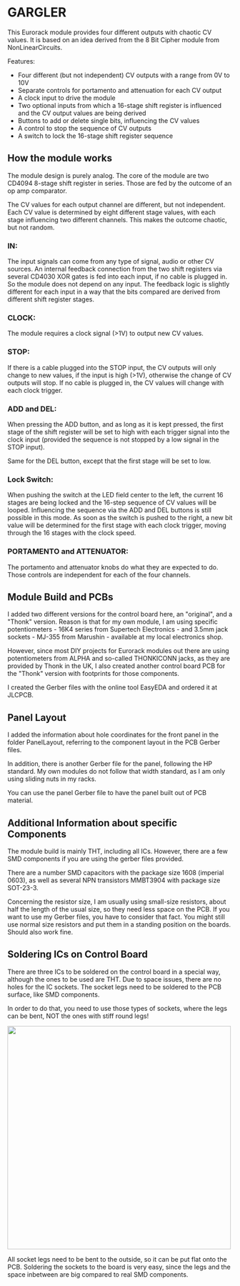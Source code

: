 # GARGLER
This Eurorack module provides four different outputs with chaotic CV values.
It is based on an idea derived from the 8 Bit Cipher module from NonLinearCircuits.

Features:
- Four different (but not independent) CV outputs with a range from 0V to 10V
- Separate controls for portamento and attenuation for each CV output
- A clock input to drive the module
- Two optional inputs from which a 16-stage shift register is influenced and the CV output values are being derived
- Buttons to add or delete single bits, influencing the CV values
- A control to stop the sequence of CV outputs
- A switch to lock the 16-stage shift register sequence

## How the module works
The module design is purely analog. The core of the module are two CD4094 8-stage shift register in series.
Those are fed by the outcome of an op amp comparator.

The CV values for each output channel are different, but not independent. Each CV value is determined by eight different stage values, with each stage influencing two different channels.
This makes the outcome chaotic, but not random.

### IN:
The input signals can come from any type of signal, audio or other CV sources.
An internal feedback connection from the two shift registers via several CD4030 XOR gates is fed into each input, if no cable is plugged in.
So the module does not depend on any input.
The feedback logic is slightly different for each input in a way that the bits compared are derived from different shift register stages.

### CLOCK:
The module requires a clock signal (>1V) to output new CV values. 

### STOP:
If there is a cable plugged into the STOP input, the CV outputs will only change to new values, if the input is high (>1V), otherwise the change of CV outputs will stop. If no cable is plugged in, the CV values will change with each clock trigger.

### ADD and DEL:
When pressing the ADD button, and as long as it is kept pressed, the first stage of the shift register will be set to high with each trigger signal into the clock input (provided the sequence is not stopped by a low signal in the STOP input).

Same for the DEL button, except that the first stage will be set to low.

### Lock Switch:
When pushing the switch at the LED field center to the left, the current 16 stages are being locked and the 16-step sequence of CV values will be looped.
Influencing the sequence via the ADD and DEL buttons is still possible in this mode.
As soon as the switch is pushed to the right, a new bit value will be determined for the first stage with each clock trigger, moving through the 16 stages with the clock speed.

### PORTAMENTO and ATTENUATOR:
The portamento and attenuator knobs do what they are expected to do.
Those controls are independent for each of the four channels.

## Module Build and PCBs
I added two different versions for the control board here, an "original", and a "Thonk" version.
Reason is that for my own module, I am using specific potentiometers - 16K4 series from Supertech Electronics - and 3.5mm jack sockets - MJ-355 from Marushin - available at my local electronics shop.

However, since most DIY projects for Eurorack modules out there are using potentiometers from ALPHA and so-called THONKICONN jacks, as they are provided by Thonk in the UK, I also created another control board PCB for the "Thonk" version with footprints for those components.

I created the Gerber files with the online tool EasyEDA and ordered it at JLCPCB.

## Panel Layout
I added the information about hole coordinates for the front panel in the folder PanelLayout, referring to the component layout in the PCB Gerber files.

In addition, there is another Gerber file for the panel, following the HP standard. My own modules do not follow that width standard, as I am only using sliding nuts in my racks.

You can use the panel Gerber file to have the panel built out of PCB material.

## Additional Information about specific Components
The module build is mainly THT, including all ICs.
However, there are a few SMD components if you are using the gerber files provided.

There are a number SMD capacitors with the package size 1608 (imperial 0603), as well as several NPN transistors MMBT3904 with package size SOT-23-3.

Concerning the resistor size, I am usually using small-size resistors, about half the length of the usual size, so they need less space on the PCB. If you want to use my Gerber files, you have to consider that fact. You might still use normal size resistors and put them in a standing position on the boards. Should also work fine.

## Soldering ICs on Control Board
There are three ICs to be soldered on the control board in a special way, although the ones to be used are THT.
Due to space issues, there are no holes for the IC sockets.
The socket legs need to be soldered to the PCB surface, like SMD components.

In order to do that, you need to use those types of sockets, where the legs can be bent, NOT the ones with stiff round legs!

<img width="500" src="https://github.com/TOILmodular/GARGLER/assets/97026614/440ea4bd-f64a-49aa-b3e9-e93ae8265c44">

All socket legs need to be bent to the outside, so it can be put flat onto the PCB. Soldering the sockets to the board is very easy, since the legs and the space inbetween are big compared to real SMD components.
